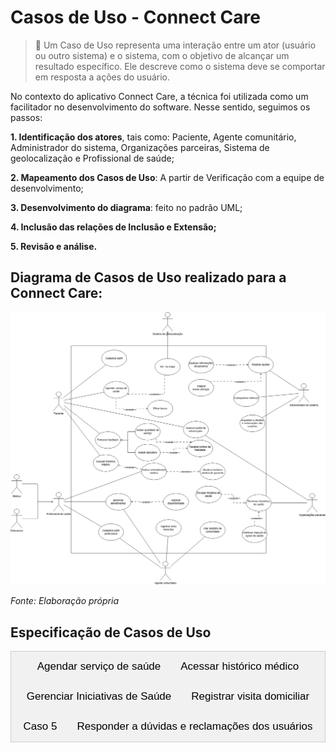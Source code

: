 # Casos de Uso - Connect Care

> 📝 Um Caso de Uso representa uma interação entre um ator (usuário ou outro sistema) e o sistema, com o objetivo de alcançar um resultado específico. Ele descreve como o sistema deve se comportar em resposta a ações do usuário.

No contexto do aplicativo Connect Care, a técnica foi utilizada como um facilitador no desenvolvimento do software. Nesse sentido, seguimos os passos:

**1. Identificação dos atores**, tais como: Paciente, Agente comunitário, Administrador do sistema, Organizações parceiras, Sistema de geolocalização e Profissional de saúde;

**2. Mapeamento dos Casos de Uso**: A partir de Verificação com a equipe de desenvolvimento;

**3. Desenvolvimento do diagrama**: feito no padrão UML;

**4. Inclusão das relações de Inclusão e Extensão;**

**5. Revisão e análise.**


## Diagrama de Casos de Uso realizado para a Connect Care:


![Diagrama de Casos de Uso](../../../assets/CasosDeUso.png)

_Fonte: Elaboração própria_

## Especificação de Casos de Uso


<div class="tab">
  <button class="tablinks" onclick="openTab(event, 'Agendar')">Agendar serviço de saúde</button>
  <button class="tablinks" onclick="openTab(event, 'X')">Acessar histórico médico</button>
  <button class="tablinks" onclick="openTab(event, 'Y')">Gerenciar Iniciativas de Saúde</button>
  <button class="tablinks" onclick="openTab(event, 'Registrar_visita_domiciliar')">Registrar visita domiciliar</button>
  <button class="tablinks" onclick="openTab(event, 'A')">Caso 5</button>
  <button class="tablinks" onclick="openTab(event, 'ResponderDuvidas')">Responder a dúvidas e reclamações dos usuários</button>
</div>

<div id="Agendar" class="tabcontent">

  <h2>UC - Agendar serviço de saúde</h2>

  <h3>Especificação de Caso de Uso</h3>
  <h3>Histórico de Revisão</h3>
  <table>
      <tr>
          <th>Data</th>
          <th>Autor</th>
          <th>Modificações</th>
          <th>Versão</th>
      </tr>
      <tr>
          <td>30/01/2025</td>
          <td>Daniel Rodrigues da Rocha, Manuella Magalhães Valadares, Ana Carolina Madeira Fialho, Arthur Miranda Suares
</td>
          <td>Adicionando caso de uso no documento</td>
          <td>1.0</td>
      </tr>
      <tr>
          <td>04/02/2025</td>
          <td>Daniel Rodrigues da Rocha, Manuella Magalhães Valadares, Ana Carolina Madeira Fialho, Arthur Miranda Suares, Marcella Sousa Anderle, João Pedro Ferreira Alves</td>
          <td>Revisão do documento</td>
          <td>1.1</td>
      </tr>
      <tr>
          <td>09/02/2025</td>
          <td>Manuella Magalhães Valadares</td>
          <td>Alterações no fluxo básico e outros</td>
          <td>1.2</td>
      </tr>
  </table>

  <h3>1. Breve Descrição</h3>
  <p>Esta especificação de caso de uso permite ao paciente realizar o agendamento de um serviço de saúde através do Connect Care. Para tanto é deve-se filtrar o tipo de especialização do serviço requerido, data e horário de preferência e recebendo os devidos locais e profissionais como resultado e, ao fim, confirmando seu agendamento. O paciente ainda pode visualizar um mapa para ver a distância e as rotas para chegar até o atendimento agendado. Os agendamentos poderão ser excluídos para casos de cancelamento e também serão acompanhados pela atualização de status de seu andamento.</p>

  <h3>2. Atores</h3>
  <ul>
      <li>Paciente</li>
  </ul>

  <h3>3. Condições Prévias</h3>
  <ul>
      <li>3.1 Paciente autenticado no sistema.</li>
      <li>3.2 Disponibilidade de profissionais de saúde e locais.</li>
  </ul>

  <h3>4. Fluxo Básico (FB)</h3>
  Esse caso de uso é iniciado quando o usuário selecionar a opção “Agendar serviço de saúde”.
  <ol>
      <li>O sistema apresenta as seguintes opções: </br>
        - Realizar novo agendamento; </br>
        - Remarcar agendamento [FA01]; </br>
        - Cancelar agendamento [FA02]; </br>
        - Consultar agendamentos [FA03]. </br>
      </li>
      <li>O usuário seleciona a opção de realizar um novo agendamento;</li>
      <li>O usuário seleciona a especialidade desejada;[FE03][RN01]</li>
      <li>O usuário seleciona a Data desejada; [FE03][RN01]</li>
      <li>O sistema faz a validação da data; [FE01][FE02][RN03]</li>
      <li>O sistema mostra os horários e locais disponíveis; [FE04][RN02]</li>
      <li>O usuário seleciona um agendamento único; [FA04] </li>
      <li>O sistema apresenta a opção "ver no mapa";</li>
      <li>O usuário confirma o agendamento;</li>
      <li>O sistema apresenta uma mensagem de agendamento realizado com sucesso;</li>
      <li>O caso de uso é encerrado.</li>
  </ol>

  <h3>5. Fluxo Alternativo (FA)</h3>

  <h4>FA01 - Remarcar agendamento</h4>
  No passo 1 do Fluxo Básico, o usuário seleciona a opção "Remarcar agendamento"
  <ol>
      <li>O sistema exibe os agendamentos ativos do paciente. [FE05][RN02]</li>
      <li>O paciente escolhe um agendamento para remarcar.[FE06][RN04]</li>
      <li>O paciente seleciona uma nova opção e confirma a remarcação.</li>
      <li>O sistema atualiza o status do agendamento.</li>
      <li>O sistema emite uma mensagem de sucesso.</li>
  </ol>

  <h4>FA02 - Cancelar agendamento</h4>
  No passo 1 do Fluxo Básico, o usuário seleciona a opção "Cancelar agendamento"
  <ol>
      <li>O sistema exibe os agendamentos ativos do paciente.[FE05][RN02]</li>
      <li>O paciente escolhe um agendamento para cancelar. [FE06][RN04]</li>
      <li>O sistema solicita confirmação do cancelamento.</li>
      <li>O paciente confirma e o sistema remove o agendamento.</li>
  </ol>

  <h4>FA03 - Consultar agendamentos</h4>
  No passo 1 do Fluxo Básico, o usuário seleciona a opção "Consultar agendamento"
  <ol>
      <li>O sistema exibe a lista de agendamentos futuros e passados.[FE05][RN02]</li>
      <li>O usuário aciona um agendamento específico.</li>
      <li>O Sistema exibe as informações: </br> 
      - Data e horário</br>
      - Especialidade
      </li>
  </ol>

  <h4>FA04 - Sair do Agendamento</h4>
  <p>No passo 7 do fluxo básico, se o sistema não apresentar uma data que agrade o usuário, ele pode selecionar a opção "cancelar" e sair do agendamento.</p>



  <h3>6. Fluxo de Exceção (FE)</h3>

  <h4>FE01 - Data anterior à atual</h4>
  <p>"As datas devem ser maiores que a de hoje". O caso de uso retorna ao passo 3 do FB.</p>

  <h4>FE02 - Data com mais de um ano à frente</h4>
  <p>"As datas não devem ser de mais de um ano". O caso de uso retorna ao passo 3 do FB.</p>

  <h4>FE03 - Cliente não digitou as informações necessárias</h4>
  <p>O sistema impedirá que o cliente avance para o próximo passo caso as informações estejam incompletas.</p>

  <h4>FE04 - Sem opções para a data ou especialidade selecionada</h4>
  <p>O sistema irá emitir um aleta de falta de disponibilidade. O caso de uso retorna ao passo 3 do FB.</p>

  <h4>FE05 - Nenhum agendamento no sistema</h4>
  <p>O usuário não possui nenhum agendamento no sistema. O usuário retorna ao passo anterior.</p>

  <h4>FE06 - Impossibilidade de ajuste no agendamento</h4>
  <p>O usuário é impedido de realizar a tarefa e volta ao passo 1 do FB.</p>

  <h3>7. Regras de Negócio (RN)</h3>

  <h4>RN01 - Validação dos Dados</h4>
  <p>Para que o sistema realize o pré-agendamento, é necessário que os passos 3 e 4 estejam preenchidos corretamente, e que o sistema valide o passo 5</p>

  <h4>RN02 - Agrupamento por agenda</h4>
  <p>O sistema fornece agendamentos agrupados com a especialidade, data, horário e local.</p>

  <h4>RN03 - Validação das Datas</h4>
  <p>As datas preenchidas devem seguir os seguintes critérios:</p>
  <ul>
      <li>Ser posteriores ou iguais ao dia atual.</li>
      <li>Ser de até um ano após o dia atual.</li>
  </ul>

  <h4>RN04 - Cancelamento e Remarcação</h4>
  <p>O paciente pode cancelar ou remarcar consultas apenas até 24 horas antes do horário marcado.</p>


  <h3>8. Pós-Condições</h3>
  <p>Não se aplica.</p>

  <h3>9. Ponto de Extensão</h3>
  <p><strong>Ver no mapa:</strong> O passo 8 do fluxo básico deve ser extendido para o caso de uso "Ver no mapa" com o objetivo de visualizar as rotas e distância dos agendamentos.</p>


</div>






<div id="X" class="tabcontent">
<h2>UC - Acessar histórico médico</h2>

  <h3>Especificação de Caso de Uso</h3>
  <h3>Histórico de Revisão</h3>
  <table>
      <tr>
          <th>Data</th>
          <th>Autor</th>
          <th>Modificações</th>
          <th>Versão</th>
      </tr>
      <tr>
          <td>30/01/2025</td>
          <td>Daniel Rodrigues da Rocha, Manuella Magalhães Valadares, Ana Carolina Madeira Fialho, Arthur Miranda Suares
</td>
          <td>Adicionando caso de uso no documento</td>
          <td>1.0</td>
      </tr>
      <tr>
          <td>04/02/2025</td>
          <td>Daniel Rodrigues da Rocha, Manuella Magalhães Valadares, Ana Carolina Madeira Fialho, Arthur Miranda Suares, Marcella Sousa Anderle, João Pedro Ferreira Alves</td>
          <td>Revisão do documento</td>
          <td>1.1</td>
      </tr>
      <tr>
          <td>09/02/2025</td>
          <td>Ana Carolina Madeira Fialho</td>
          <td>Alterações no fluxo básico e outros</td>
          <td>1.2</td>
      </tr>
  </table>

  <h3>1. Breve Descrição</h3>
  <p>Este caso de uso permite que um paciente acesse seu histórico médico através da plataforma ConnectCare. O histórico inclui consultas, exames, tratamentos anteriores e outras informações relevantes. O objetivo é fornecer ao paciente acesso rápido e seguro aos seus registros de saúde.</p>

  <h3>2. Atores</h3>
  <ul>
      <li>2.1 Paciente</li>
      <li>2.2 Profissional de Saúde (Apenas para consulta autorizada)</li>
  </ul>

  <h3>3. Condições Prévias</h3>
  <ul>
      <li>3.1 O paciente deve estar autenticado na plataforma </li>
      <li>3.2 O histórico médico deve estar cadastrado no sistema.</li>
      <li>3.3 Profissionais de saúde só podem acessar o histórico com autorização do paciente.</li>
  </ul>

  <h3>4. Fluxo Básico (FB)</h3>
  <ol>
  <li>O paciente seleciona a opção "Histórico Médico" no menu principal.</li>
  <li>O sistema solicita os critérios de busca (período, tipo de registro, etc.).</li>
  <p>Se não estiver autenticado, o sistema redireciona para a tela de login. [FE01 - Falha na autenticação]<p>
  <li>O paciente insere os critérios desejados.</li>
  <p>Se os critérios não forem preenchidos, o sistema exibe uma mensagem de erro e solicita a inserção dos dados. [FE03 - Informações obrigatórias não preenchidas]<p>
  <p>O sistema valida os critérios de busca. [RN01 - Controle de acesso]<p>
  <li>O sistema garante que apenas pacientes autenticados ou profissionais de saúde autorizados possam acessar os dados.</li>
  <p>O sistema exibe a lista de registros correspondentes. [FA01 - Sem registros encontrados]</p>
  <li>Se não houver registros para os critérios informados, o sistema exibe uma mensagem e permite a inserção de novos critérios.</li>
  <li>O paciente seleciona um registro específico para visualizar os detalhes.</li>
  <p>O sistema apresenta as informações do registro, incluindo data, diagnóstico, prescrições e anotações. [RN02 - Segurança e privacidade]<p>
  <li>Os dados são protegidos conforme a LGPD, garantindo acesso apenas a usuários autorizados.</li>
  <p>O paciente pode baixar ou imprimir o registro. [RN03 - Disponibilidade dos registros]<p>
  <li>O sistema garante que os registros estejam acessíveis e armazenados de forma segura.</li>
  <li>O caso de uso é encerrado.</li>
</ol>

  <h3>5. Fluxo Alternativo (FA)</h3>
  <h4>FA01 -  Sem registros encontrados</h4>
  <ol>
      <li>No passo 4 do FB, caso não existam registros para os critérios informados, o sistema exibe uma mensagem e permite a inserção de novos critérios.</li>
      
  </ol>

  <h4>FA02 - Acesso negado para profissional de saúde</h4>
  <ol>
      <li>Se um profissional de saúde tentar acessar o histórico sem autorização do paciente, o sistema exibe uma mensagem de erro e retorna ao menu inicial.</li>
     
  </ol>

  <h3>6. Fluxo de Exceção (FE)</h3>
  <h4>FE01 - Falha na autenticação</h4>
  <p>Se o paciente ou profissional não estiver autenticado, o sistema redireciona para a tela de login.</p>
  <p>Regra de Negócio Associada: RN01 - Controle de acesso: Apenas pacientes autenticados podem acessar seu histórico médico, e profissionais de saúde precisam de permissão expressa do paciente.</p>

  <h4>FE02 - Erro no carregamento dos registros</h4>
  <p>Se houver falha na exibição do histórico, o sistema informa o erro e solicita uma nova tentativa.</p>
  <p>Regra de Negócio Associada: RN03 - Disponibilidade dos registros: O sistema deve garantir que os registros estejam acessíveis e armazenados de forma segura.</p>

  <h4>FE03 - Informações obrigatórias não preenchidas</h4>
  <p>Se o paciente não preencher os critérios de busca, o sistema impede o avanço e solicita a inserção dos dados.</p>
  <p>Regra de Negócio Associada: RN01 - Controle de acesso: Apenas pacientes autenticados podem acessar seu histórico médico. O sistema garante que as informações mínimas necessárias para o acesso ao histórico sejam fornecidas.</p>

  <h4>FE04 - Violação de segurança ou acesso não autorizado</h4>
  <p>Descrição: Se um usuário tentar acessar dados sem permissão ou realizar uma ação não autorizada, o sistema impede a ação e informa sobre a violação.</p>
  <p>Regra de Negócio Associada: RN02 - Segurança e privacidade: Os dados do histórico devem ser protegidos conforme a LGPD, garantindo acesso apenas a usuários autorizados.</p>

  <h3>7. Regras de Negócio (RN)</h3>

  <h4>RN01 - Controle de acesso</h4>
  <p>Apenas pacientes autenticados podem acessar seu histórico médico.</p>
  <p>Profissionais de saúde devem ter permissão expressa do paciente para acessar os dados.</p>

  <h4>RN02 - Segurança e privacidade</h4>
  <p>Os dados do histórico devem ser protegidos conforme a LGPD, garantindo acesso apenas a usuários autorizados.</p>

  <h4>RN03 - Disponibilidade dos registros</h4>
  <p>O sistema deve garantir que os registros estejam acessíveis e armazenados de forma segura.</p>

  <h3>8. Pós-Condições</h3>
  <p>8.1 O paciente visualiza os dados do seu histórico médico.</p>
  <p>8.2 O profissional de saúde acessa os dados somente mediante autorização.</p>

  <h3>9. Ponto de Extensão</h3>
  <p>Local do Ponto de Extensão: Durante a exibição do histórico médico.</p>
  <p>Descrição: O caso de uso "Acessar Histórico Médico" pode ser estendido pelo caso de uso "Realizar Atendimento Médico", permitindo que o profissional de saúde utilize as informações do histórico para embasar a consulta e registrar novas interações no prontuário do paciente.</p>
  

</div>






<div id="Y" class="tabcontent">
<h2>UC - Criar relatório da comunidade</h2>

  <h3>Especificação de Caso de Uso</h3>
  <h3>Histórico de Revisão</h3>
  <table>
      <tr>
          <th>Data</th>
          <th>Autor</th>
          <th>Modificações</th>
          <th>Versão</th>
      </tr>
      <tr>
          <td>09/02/2025</td>
          <td>Daniel Rodrigues da Rocha</td>
          <td>Criação do Caso de Criar relatório da comunidade</td>
          <td>1.0</td>
      </tr>
  </table>

  <h3>1. Breve Descrição</h3>
  <p>Este caso de uso permite que um agente comunitátio crie um relatório sintetizado com as informações de saúde de sua comunidade de atendimento através do Connect Care. Para tanto é possível delimitar a área da comunidade atendida e quantificar disgnósticos usuais dentro daquela comunidade através dos atendimentos realizados para receber um relatório disponível no sistema e, por fim, permitindo sua instalação em formato PDF ou Excel. Os relatórios não poderão ser excluídos, mas sofrerão atualizações à medida que novos atendimentos por parte dos agentes comunitário irem sendo realizadas.</p>

  <h3>2. Atores</h3>
  <ul>
      <li>2.1 Agentes Comunitários</li>
  </ul>

  <h3>3. Condições Prévias</h3>
  <ul>
        <li>O usuário deve estar autenticado no sistema.</li>
        <li>O usuário deve ter permissão para criar relatório da comunidade</li>
  </ul>

  <h3>4. Fluxo Básico (FB)</h3>

    <p>Este fluxo básico se inicia quando o usuário seleciona a opção "Criar relatólrio da Comunidade"</p>

  <ol>
      <li>O sistema exibe uma lista de opção:</li>
      
      <ul>
        <li>Criar um novo relatório de uma comunidade;</li>
        <li>Editar relatório existente; [FA01]</li>
      </ul>

      <li>O usuário seleciona a opção de criar um novo relatório de uma comunidade.</li>
      <li>O usuário seleciona a região da comunidade que atendede.[FE01][RN01]</li>
      <li>O usuário seleciona quais atendimentos domiciliares deverão ser incluídos no relatório.[FE01][RN01]</li>
      <li>O sistema valida os atendimentos domiciliares selecionados.[FE02][RN02]</li>
      <li>O sistema apresenta todos os dados de saúde da comunidade através de seus atendimentos através do relatório.</li>
      <li>O sistema apresenta uma mensagem de relatório gerado com sucesso.</li>
      <li>O caso de uso é encerrado.</li>
  </ol>

  <h3>5. Fluxo Alternativo (FA)</h3>
  <h4>FA01 - Editar relatório existente</h4>
  No passo 1, o usuário seleciona "Editar relatório existente".
  <ol>
      <li>O sistema exibe uma lista de relatórios ativos do agente comunitário.[FE03][RN03]</li>
      <li>O agente comunitário seleciona um relatório ativo para editar.</li>
      <li>O agente comunitário seleciona os novos atendimentos domiciliares que deverão ser considerados no relatório.[FE01][RN01]</li>
      <li>O sistema valida os atendimentos domiciliares selecionados.[FE04][RN02]</li>
      <li>O sistema atualiza os dados do relatório.</li>
      <li>O sistema emite uma mensagem de sucesso.</li>
  </ol>

  <h3>6. Fluxo de Exceção (FE)</h3>
  <h4>FE01 - Cliente não digitou as informações necessárias</h4>
  <p>O sistema impedirá que o cliente avance para o próximo passo caso as informações estejam incompletas.</p>

  <h4>FE02 - Atendimentos domiciliares não fazem parte da região selecionada</h4>
  <p>"Os atendimentos domiciliares selecionados não fazem parte da região de sua comunidade". O caso de uso retorna 3 do FB.</p>

  <h4>FE03 - Nenhum relatório registrado no sistema</h4>
  <p>O usuário não possui nenhum relatório registrado no sistema. O caso de uso retorna para o passo anterior.</p>

  <h4>FE04 - Edição dos atendimentos domiciliares não fazem parte da região previamente selecionada</h4>
  <p>"Os atendimentos domiciliares selecionados não fazem parte da região de sua comunidade". O caso de uso retorna ao passo 3 do FA01.</p>

  <h3>7. Regras de Negócio (RN)</h3>
  <h4>RN01 - Validação de dados</h4>
  <p>Para que o sistema prepare a geração do relatório, é necessário que os passos 3 e 4 estejam preenchidos corretamente</p>

  <h4>RN02 - Validação dos atendimentos domiciliares selecionados:</h4>
  <p>Os atendimentos domiciliares selecionados devem seguir os seguinte critério:</p>

    <ul>
        <li>O local de atendimento domiciliar selecionado não pode estar fora de uma distância de 5 quilômetros da região selecionada para a comunidade.</li>
    </ul>

  <h4>RN03 - Agrupamento de Dados</h4>
  <p>O sistema os relatórios agrupamos por região da comunidade.</p>

  <h3>8. Pós-Condições</h3>
  <p>Não se aplica.</p>

  <h3>9. Ponto de Extensão</h3>
  <p>Não se aplica.</p>
</div>






<div id="Registrar_visita_domiciliar" class="tabcontent">
<h2>UC - Realizar Pré-Agendamento</h2>

  <h3>Especificação de Caso de Uso</h3>
  <h3>Histórico de Revisão</h3>
  <table>
      <tr>
          <th>Data</th>
          <th>Autor</th>
          <th>Modificações</th>
          <th>Versão</th>
      </tr>
      <tr>
          <td>05/02/2025</td>
          <td>Arthur Suares</td>
          <td>Formulação do caso de uso no docs</td>
          <td>1.0</td>
      </tr>
      <tr>
          <td>09/02/2025</td>
          <td>Arthur Suares</td>
          <td>Passando caso de uso para o pages e Alterações no fluxo alternativo e regras de negócio</td>
          <td>1.1</td>
      </tr>
      <tr>
          <td>09/02/2025</td>
          <td>Arthur Suares</td>
          <td>Revisão do documento</td>
          <td>1.2</td>
      </tr>
  </table>

  <h3>1. Breve Descrição</h3>
    <p>
        Este caso de uso permite que um agente comunitário registre uma visita domiciliar a um paciente por meio da plataforma ConnectCare. Durante a visita, o agente pode inserir informações sobre o estado de saúde do paciente, tratamentos recomendados e encaminhamentos necessários. O objetivo é garantir um acompanhamento adequado e a atualização do prontuário digital do paciente.
    </p>

  <h3>2. Atores</h3>
  <ul>
      <li>2.1 Agente comunitário que está responsável por fazer visitas domiciliares</li>
  </ul>

  <h3>3. Condições Prévias</h3>
  <ul>
      <li>3.1 O agente comunitário deve estar cadastrado e autenticado na plataforma.</li>
      <li>3.2 Cliente cadastrou pelo menos um animal.</li>
  </ul>

  <h3>4. Fluxo Básico (FB)</h3>
  <ol>
      <li>O agente seleciona a opção "Registrar Visita Domiciliar" no menu principal.</li>
      <li>O sistema apresenta as seguintes opções:</li>
      <ul>
        <li>Consultar pacientes</li>
        <li>Registrar novo paciente [FA01]</li>
        <li>Emergência [FA02]</li>
      </ul>
      <li>O sistema exibe uma lista de pacientes cadastrados ou permite a busca por nome, CPF ou endereço.</li>
      <li>O agente seleciona o paciente visitado.</li>
      <li>O sistema exibe o prontuário digital do paciente, incluindo informações médicas anteriores.</li>
      <li>O agente insere os dados da visita, como sintomas observados, condições do paciente e orientações fornecidas.</li>
      <li>Se necessário, o agente pode registrar encaminhamentos para unidades de saúde ou solicitar exames complementares.</li>
      <li>O agente confirma o registro da visita.</li>
      <li>O sistema armazena os dados no prontuário digital do paciente e gera um relatório para acompanhamento.</li>
      <li>O agente recebe uma confirmação da operação bem-sucedida.</li>
      <li>O caso de uso se encerra</li>
  </ol>

  <h3>5. Fluxo Alternativo (FA)</h3>
  <h4>FA01 - Selecionar registrar novo paciente</h4>
  <ol>
      <li>O agente seleciona a opção de registrar um novo paciente.</li>
      <li>O sistema solicita os dados básicos do paciente (nome, CPF, data de nascimento, endereço, etc.).</li>
      <li>O sistema valida as informações e cadastra o paciente.</li>
      <li>O sistema emite uma mensagem de sucesso.</li>
  </ol>

  <h4>FA02 - Selecionar Emergência</h4>
  <ol>
      <li>O agente acessa a opção de emergência na plataforma.</li>
      <li>O sistema exibe um menu de serviços de urgência disponíveis.</li>
      <li>O agente seleciona a opção adequada (ex.: SAMU, hospital de referência, contato com médico responsável).</li>
      <li>O sistema registra a ação no prontuário do paciente e disponibiliza um canal para comunicação rápida.</li>
      <li>O fluxo retorna ao passo 7 do fluxo básico, permitindo que o agente registre a visita, incluindo a emergência relatada.</li>
  </ol>

  <h3>6. Fluxo de Exceção (FE)</h3>
  <h4>FE01 - Informações obrigatórias não preenchidas</h4>
  <p>"Todos os campos obrigatórios devem ser preenchidos antes de concluir o registro da visita" O caso de uso retorna ao passo 4.6 do FB.</p>

  <h4>FE02 - Paciente não encontrado no sistema</h4>
  <p>"Paciente não encontrado. Por favor, verifique os dados inseridos ou cadastre um novo paciente.". O caso de uso retorna ao passo 4.2 do FB.</p>

  <h3>7. Regras de Negócio (RN)</h3>
  <h4>RN01 - Disponibilidade dos registros</h4>
  <p>Os registros das visitas devem estar disponíveis, se existirem, para consulta posterior por profissionais de saúde autorizados, garantindo rastreabilidade no acompanhamento do paciente.</p>

  <h4>RN02 - Segurança e privacidade dos dados</h4>
  <p>Os dados da visita devem ser armazenados seguindo as diretrizes da LGPD, garantindo que apenas usuários autorizados possam acessá-los.</p>

  <h4>RN03 - Registro de emergência</h4>
  <p>Caso uma emergência seja identificada, o agente deve registrar a ocorrência e acionar os serviços apropriados antes de concluir o registro da visita, conforme o fluxo alternativo [FA02].</p>

  <h4>RN02 - O registro da visita deve conter informações obrigatórias</h4>
  <p>Para que o registro seja concluído, os campos obrigatórios (como sintomas observados, condições do paciente e orientações fornecidas) devem estar preenchidos.</p>

  <h3>8. Pós-Condições</h3>
    <h3>Pós-Condições</h3>
    <ul>
        <li>A visita domiciliar é registrada no prontuário digital do paciente.</li>
        <li>Encaminhamentos e solicitações de exames ficam disponíveis para análise dos profissionais de saúde.</li>
    <ul>
   
  

  <h3>9. Ponto de Extensão</h3>
  <h4>PE01 Integração com Prontuários de Outros Sistemas</h4>
  <ol>
      <li>Local do Ponto de Extensão: Após o passo 5 do fluxo básico, quando o prontuário digital do paciente é exibido.</li>
      <li>Descrição: O sistema pode estender a funcionalidade para buscar e integrar dados de prontuários eletrônicos de outros sistemas de saúde.</li>
  </ol>

  <h4>PE02 Notificações Automáticas</h4>
  <ol>
      <li>Local do Ponto de Extensão: Após o passo 9 do fluxo básico, quando os dados da visita são armazenados.</li>
      <li>Descrição: O sistema pode enviar notificações automáticas para profissionais de saúde ou familiares cadastrados sempre que um novo registro de visita for realizado.</li>
  </ol>
</div>





<div id="A" class="tabcontent">
<h2>UC - Realizar Pré-Agendamento</h2>

  <h3>Especificação de Caso de Uso</h3>
  <h3>Histórico de Revisão</h3>
  <table>
      <tr>
          <th>Data</th>
          <th>Autor</th>
          <th>Modificações</th>
          <th>Versão</th>
      </tr>
      <tr>
          <td>24/04/2022</td>
          <td>Laís Portela</td>
          <td>Adicionando caso de uso no documento</td>
          <td>1.0</td>
      </tr>
      <tr>
          <td>26/04/2022</td>
          <td>Laís Portela</td>
          <td>Revisão do documento</td>
          <td>1.1</td>
      </tr>
      <tr>
          <td>26/04/2022</td>
          <td>Laís Portela</td>
          <td>Alterações no fluxo básico e outros</td>
          <td>1.2</td>
      </tr>
      <tr>
          <td>26/04/2022</td>
          <td>Laís Portela</td>
          <td>Adição de regra de negócio</td>
          <td>1.3</td>
      </tr>
  </table>

  <h3>1. Breve Descrição</h3>
  <p>Este caso de uso é utilizado pelos clientes para fazer o pré-agendamento do animal, bem como escolher os serviços prestados e meios de pagamento.</p>

  <h3>2. Atores</h3>
  <ul>
      <li>2.1 Cliente que deseja hospedar o seu animal em um hotel para pets.</li>
      <li>2.2 Funcionário que trabalha no hotel para animais e deseja aprovar agendamentos e definir serviços de forma virtual.</li>
  </ul>

  <h3>3. Condições Prévias</h3>
  <ul>
      <li>3.1 Cliente fez login.</li>
      <li>3.2 Cliente cadastrou pelo menos um animal.</li>
  </ul>

  <h3>4. Fluxo Básico (FB)</h3>
  <ol>
      <li>O cliente seleciona a opção "hospedar pet".</li>
      <li>O cliente seleciona o animal desejado.</li>
      <li>O cliente digita as datas desejadas (RN04).</li>
      <li>O sistema faz a validação da data (FE01, FE02, FE03, RN01).</li>
      <li>O sistema mostra o valor da hospedagem (RN01).</li>
      <li>O sistema solicita informações complementares do animal.</li>
      <li>O cliente confirma o pré-agendamento (RN02).</li>
      <li>O sistema verifica se o cliente deseja escolher algum serviço ou definir a forma de pagamento (FA01, FA02, FA03).</li>
  </ol>

  <h3>5. Fluxo Alternativo (FA)</h3>
  <h4>FA01 - Selecionar Serviços</h4>
  <ol>
      <li>O cliente seleciona "Serviços".</li>
      <li>O cliente escolhe quais serviços deseja.</li>
      <li>O cliente salva as informações (RN03).</li>
      <li>O sistema emite uma mensagem de sucesso.</li>
  </ol>

  <h4>FA02 - Selecionar Pagamento</h4>
  <ol>
      <li>O cliente seleciona "Pagamento".</li>
      <li>O cliente escolhe qual será o seu meio de pagamento.</li>
      <li>O sistema mostra o valor total.</li>
      <li>O cliente salva sua opção (RN03).</li>
      <li>O sistema emite uma mensagem de sucesso.</li>
  </ol>

  <h4>FA03 - Sair do Pré-Agendamento</h4>
  <p>O cliente decide finalizar o pré-agendamento, após a conclusão do fluxo básico.</p>

  <h3>6. Fluxo de Exceção (FE)</h3>
  <h4>FE01 - Data de entrada maior que a de saída</h4>
  <p>"A data de entrada deve ser maior que a de saída". O caso de uso retorna ao passo 4.3 do FB.</p>

  <h4>FE02 - Data anterior à atual</h4>
  <p>"As datas devem ser maiores que a de hoje". O caso de uso retorna ao passo 4.3 do FB.</p>

  <h4>FE03 - Data com mais de um ano à frente</h4>
  <p>"As datas não devem ser de mais de um ano". O caso de uso retorna ao passo 4.3 do FB.</p>

  <h4>FE04 - Cliente não digitou as informações necessárias</h4>
  <p>O sistema impedirá que o cliente avance para o próximo passo caso as informações estejam incompletas.</p>

  <h3>7. Regras de Negócio (RN)</h3>
  <h4>RN01 - Valor do Pré-Agendamento</h4>
  <p>O valor da hospedagem depende do peso do animal e dos dias agendados. Para que o valor seja mostrado, os campos "Pet", "Entrada" e "Saída" devem estar preenchidos.</p>

  <h4>RN02 - Validação dos Dados</h4>
  <p>Para que o sistema realize o pré-agendamento, é necessário que os passos 4.2 e 4.3 estejam preenchidos corretamente, e que o sistema valide o passo 4.4.</p>

  <h4>RN03 - Campo Preenchido</h4>
  <p>Para que o sistema confirme as informações, elas não devem ser nulas.</p>

  <h4>RN04 - Validação das Datas</h4>
  <p>As datas preenchidas devem seguir os seguintes critérios:</p>
  <ul>
      <li>Ser posteriores ou iguais ao dia atual.</li>
      <li>Ser de até um ano após o dia atual.</li>
      <li>A data de entrada não pode ser posterior à data de saída.</li>
  </ul>

  <h3>8. Pós-Condições</h3>
  <p>Pós-Condições</p>

  <h3>9. Ponto de Extensão</h3>
  <p>Ponto de Extensão</p>
</div>


<div id="ResponderDuvidas" class="tabcontent">

  <h2>UC - Responder a Dúvidas e Reclamações dos Usuários</h2>

  <h3>Especificação de Caso de Uso</h3>
  <h3>Histórico de Revisão</h3>
  <table>
      <tr>
          <th>Data</th>
          <th>Autor</th>
          <th>Modificações</th>
          <th>Versão</th>
      </tr>
      <tr>
          <td>09/02/2025</td>
          <td>Marcella Sousa Anderle</td>
          <td>Adicionando caso de uso no documento</td>
          <td>1.0</td>
      </tr>
      <tr>
          <td>09/02/2025</td>
          <td>Marcella Sousa Anderle</td>
          <td>Revisando documento</td>
          <td>1.1</td>
      </tr>
  </table>

  <h3>1. Breve Descrição</h3>
  <p>Este caso de uso permite ao Administrador do Sistema responder às dúvidas e reclamações enviadas pelos usuários externos (Pacientes, Profissionais de Saúde e Agentes Comunitários) no Connect Care. O administrador pode visualizar as solicitações, responder, encaminhar para outro setor ou marcar como resolvida.</p>

  <h3>2. Atores</h3>
  <ul>
      <li>Usuário Externo (Paciente, Profissional de Saúde ou Agente Comunitário)</li>
      <li>Administrador do Sistema</li>
  </ul>

  <h3>3. Condições Prévias</h3>
  <ul>
      <li>3.1 O usuário externo deve estar autenticado no sistema.</li>
      <li>3.2 O sistema deve estar operacional e apto a receber solicitações.</li>
  </ul>

  <h3>4. Fluxo Básico (FB)</h3>
  Esse caso de uso é iniciado quando um usuário externo registra uma dúvida ou reclamação.
  <ol>
      <li>O usuário externo acessa a plataforma e registra uma dúvida ou reclamação.</li>
      <li>O sistema armazena a solicitação e a disponibiliza para o Administrador do Sistema.</li>
      <li>O Administrador acessa a interface de administração e visualiza as dúvidas e reclamações pendentes.</li>
      <li>O Administrador escolhe uma das seguintes ações:
        <br> - Responder a solicitação [FA01];
        <br> - Encaminhar para outro setor [FA02];
        <br> - Marcar como resolvida [FA03].
      </li>
      <li>O sistema registra a ação tomada e notifica o usuário externo.</li>
      <li>O caso de uso é encerrado.</li>
  </ol>

  <h3>5. Fluxo Alternativo (FA)</h3>

  <h4>FA01 - Responder a uma Solicitação</h4>
  <ol>
      <li>O Administrador seleciona uma solicitação.</li>
      <li>O sistema exibe os detalhes da solicitação (tipo, data, usuário e descrição).</li>
      <li>O Administrador insere e confirma a resposta. [FE01][FE02]</li>
      <li>O sistema registra a resposta e notifica o usuário externo.</li>
  </ol>

  <h4>FA02 - Encaminhar para Outro Setor</h4>
  <ol>
      <li>O Administrador escolhe encaminhar a solicitação.</li>
      <li>O sistema exibe a lista de setores disponíveis.</li>
      <li>O Administrador seleciona um setor e adiciona um comentário opcional.</li>
      <li>O Administrador confirma o encaminhamento. [FE03]</li>
      <li>O sistema transfere a solicitação e notifica o setor responsável.</li>
  </ol>

  <h4>FA03 - Marcar como Resolvida</h4>
  <ol>
      <li>O Administrador opta por marcar a solicitação como resolvida.</li>
      <li>O sistema exibe a lista de solicitações pendentes.</li>
      <li>O Administrador revisa o histórico e insere uma justificativa opcional.</li>
      <li>O sistema registra a ação e notifica o usuário externo.</li>
  </ol>

  <h3>6. Fluxo de Exceção (FE)</h3>

  <h4>FE01 - Resposta Inválida</h4>
  <p>Se a resposta estiver vazia ou contiver caracteres inválidos, o sistema impede o envio e exibe uma mensagem de erro.</p>

  <h4>FE02 - Falha no Envio da Resposta</h4>
  <p>Se houver erro no banco de dados ou na conexão, o sistema exibe uma mensagem informando a falha.</p>

  <h4>FE03 - Falha no Encaminhamento</h4>
  <p>Se o setor selecionado estiver indisponível, o sistema exibe uma mensagem de erro e retorna ao passo anterior.</p>

  <h3>7. Regras de Negócio (RN)</h3>

  <h4>RN01 - Tempo Máximo de Resposta</h4>
  <p>Dúvidas devem ser respondidas em até 48 horas. Reclamações críticas devem ser respondidas em até 24 horas.</p>

  <h4>RN02 - Validação da Resposta</h4>
  <p>A resposta não pode ser nula ou conter caracteres inválidos. [FE01]</p>

  <h4>RN03 - Registro de Histórico</h4>
  <p>O sistema deve armazenar todas as interações para auditoria e consultas futuras.</p>

  <h4>RN04 - Acessibilidade</h4>
  <p>O sistema deve oferecer suporte a VLibras e leitores de tela.</p>

  <h3>8. Pós-Condições</h3>
  <p>O usuário externo recebe uma resposta, tem sua solicitação encaminhada ou marcada como resolvida.</p>

  <h3>9. Ponto de Extensão</h3>
  <p>Não se aplica.</p>

</div>



<script>
function openTab(evt, tabName) {
  var i, tabcontent, tablinks;
  tabcontent = document.getElementsByClassName("tabcontent");
  for (i = 0; i < tabcontent.length; i++) {
    tabcontent[i].style.display = "none";
  }
  tablinks = document.getElementsByClassName("tablinks");
  for (i = 0; i < tablinks.length; i++) {
    tablinks[i].className = tablinks[i].className.replace(" active", "");
  }
  document.getElementById(tabName).style.display = "block";
  evt.currentTarget.className += " active";
}
</script>

<style>
.tab {
  overflow: hidden;
  border: 1px solid #ccc;
  background-color: #f1f1f1;
  display: flex;
  justify-content: center;
  flex-wrap: wrap;
}

/* Style the buttons inside the tab */
.tab button {
  background-color: inherit;
  float: left;
  border: none;
  outline: none;
  cursor: pointer;
  padding: 14px 16px;
  transition: 0.3s;
  font-size: 17px;
}

/* Change background color of buttons on hover */
.tab button:hover {
  background-color: #ddd;
}

/* Create an active/current tablink class */
.tab button.active {
  background-color: #ccc;
}

/* Style the tab content */
.tabcontent {
  display: none;
  padding: 6px 12px;
  border: 1px solid #ccc;
  border-top: none;
}
</style>

